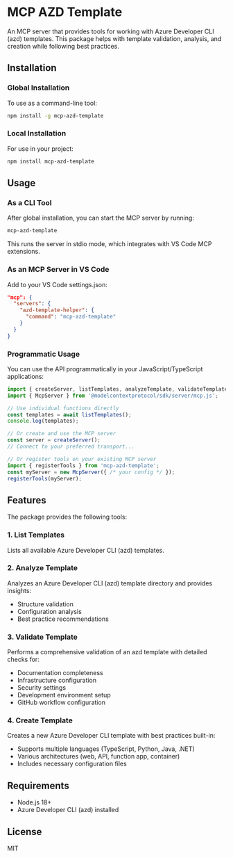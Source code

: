 # MCP AZD Template

An MCP server that provides tools for working with Azure Developer CLI (azd) templates. This package helps with template validation, analysis, and creation while following best practices.

## Installation

### Global Installation

To use as a command-line tool:

```bash
npm install -g mcp-azd-template
```

### Local Installation

For use in your project:

```bash
npm install mcp-azd-template
```

## Usage

### As a CLI Tool

After global installation, you can start the MCP server by running:

```bash
mcp-azd-template
```

This runs the server in stdio mode, which integrates with VS Code MCP extensions.

### As an MCP Server in VS Code

Add to your VS Code settings.json:

```json
"mcp": {
  "servers": {
    "azd-template-helper": {
      "command": "mcp-azd-template"
    }
  }
}
```

### Programmatic Usage

You can use the API programmatically in your JavaScript/TypeScript applications:

```typescript
import { createServer, listTemplates, analyzeTemplate, validateTemplate } from 'mcp-azd-template';
import { McpServer } from '@modelcontextprotocol/sdk/server/mcp.js';

// Use individual functions directly
const templates = await listTemplates();
console.log(templates);

// Or create and use the MCP server
const server = createServer();
// Connect to your preferred transport...

// Or register tools on your existing MCP server
import { registerTools } from 'mcp-azd-template';
const myServer = new McpServer({ /* your config */ });
registerTools(myServer);
```

## Features

The package provides the following tools:

### 1. List Templates

Lists all available Azure Developer CLI (azd) templates.

### 2. Analyze Template

Analyzes an Azure Developer CLI (azd) template directory and provides insights:
- Structure validation
- Configuration analysis
- Best practice recommendations

### 3. Validate Template

Performs a comprehensive validation of an azd template with detailed checks for:
- Documentation completeness
- Infrastructure configuration
- Security settings
- Development environment setup
- GitHub workflow configuration

### 4. Create Template

Creates a new Azure Developer CLI template with best practices built-in:
- Supports multiple languages (TypeScript, Python, Java, .NET)
- Various architectures (web, API, function app, container)
- Includes necessary configuration files

## Requirements

- Node.js 18+
- Azure Developer CLI (azd) installed

## License

MIT